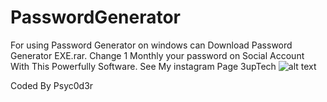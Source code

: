 # PasswordGenerator
For using Password Generator on windows can Download Password Generator EXE.rar.
Change 1 Monthly your password on Social Account With This Powerfully Software.
See My instagram Page 3upTech
![alt text](https://img.techpowerup.org/201109/2020-11-09-182505.png)

Coded By Psyc0d3r
